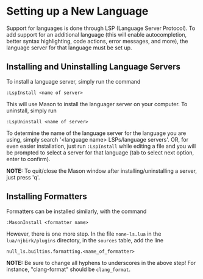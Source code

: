 # Setting up a New Language

Support for languages is done through LSP (Language Server Protocol). To add support for an additional language (this will enable autocompletion, better syntax highlighting, code actions, error messages, and more), the language server for that language must be set up.

## Installing and Uninstalling Language Servers

To install a language server, simply run the command
```
:LspInstall <name of server>
```

This will use Mason to install the languager server on your computer. To uninstall, simply run
```
:LspUninstall <name of server>
```

To determine the name of the language server for the language you are using, simply search '\<language name\> LSPs/language servers'. OR, for even easier installation, just run `:LspInstall` while editing a file and you will be prompted to select a server for that language (tab to select next option, enter to confirm).

**NOTE:** To quit/close the Mason window after installing/uninstalling a server, just press 'q'.

## Installing Formatters

Formatters can be installed similarly, with the command
```
:MasonInstall <formatter name>
```

However, there is one more step. In the file `none-ls.lua` in the `lua/njbirk/plugins` directory, in the `sources` table, add the line
```
null_ls.builtins.formatting.<name_of_formatter>
```

**NOTE:** Be sure to change all hyphens to underscores in the above step! For instance, "clang-format" should be `clang_format`.
